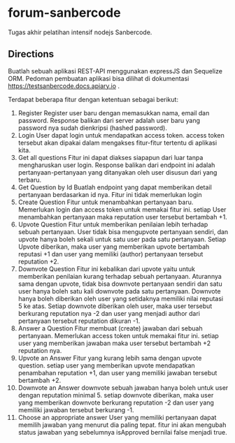 # forum-sanbercode

Tugas akhir pelatihan intensif nodejs Sanbercode.

## Directions
Buatlah sebuah aplikasi REST-API menggunakan expressJS dan Sequelize ORM. Pedoman pembuatan aplikasi bisa dilihat di dokumentasi https://testsanbercode.docs.apiary.io .

Terdapat beberapa fitur dengan ketentuan sebagai berikut: 
1. Register
Register user baru dengan memasukkan nama, email dan password. Response balikan dari server adalah user baru yang password nya sudah dienkripsi (hashed password).
2. Login
User dapat login untuk mendapatkan access token. access token tersebut akan dipakai dalam mengakses fitur-fitur tertentu di aplikasi kita.
3. Get all questions
Fitur ini dapat diakses siapapun dari luar tanpa mengharuskan user login. Response balikan dari endpoint ini adalah pertanyaan-pertanyaan yang ditanyakan oleh user disusun dari yang terbaru.
4. Get Question by Id
Buatlah endpoint yang dapat memberikan detail pertanyaan berdasarkan id nya. Fitur ini tidak memerlukan login
5. Create Question
Fitur untuk menambahkan pertanyaan baru. Memerlukan login dan access token untuk memakai fitur ini. setiap User menambahkan pertanyaan maka reputation user tersebut bertambah +1.
6. Upvote Question
Fitur untuk memberikan penilaian lebih terhadap sebuah pertanyaan. User tidak bisa mengupvote pertanyaan sendiri, dan upvote hanya boleh sekali untuk satu user pada satu pertanyaan. Setiap Upvote diberikan, maka user yang memberikan upvote bertambah reputasi +1 dan user yang memiliki (author) pertanyaan tersebut reputation +2.
7. Downvote Question
Fitur ini kebalikan dari upvote yaitu untuk memberikan penilaian kurang terhadap sebuah pertanyaan. Aturannya sama dengan upvote, tidak bisa downvote pertanyaan sendiri dan satu user hanya boleh satu kali downvote pada satu pertanyaan. Downvote hanya boleh diberikan oleh user yang setidaknya memiliki nilai reputasi 5 ke atas. Setiap downvote diberikan oleh user, maka user tersebut berkurang reputation nya -2 dan user yang menjadi author dari pertanyaan tersebut reputation dikuran -1.
8. Answer a Question
Fitur membuat (create) jawaban dari sebuah pertanyaan. Memerlukan access token untuk memakai fitur ini. setiap user yang memberikan jawaban maka user tersebut bertambah +2 reputation nya. 
9. Upvote an Answer
Fitur yang kurang lebih sama dengan upvote question. setiap user yang  memberikan upvote mendapatkan penambahan reputation +1, dan user yang memiliki jawaban tersebut bertambah +2.
10. Downvote an Answer
downvote sebuah jawaban hanya boleh untuk user dengan reputation minimal 5. setiap downvote diberikan, maka user yang memberikan downvote berkurang reputation -2 dan user yang memiliki jawaban tersebut berkurang -1.
11. Choose an appropriate answer
User yang memiliki pertanyaan dapat memilih jawaban yang menurut dia paling tepat. fitur ini akan mengubah status jawaban yang sebelumnya isApproved bernilai false menjadi true.
